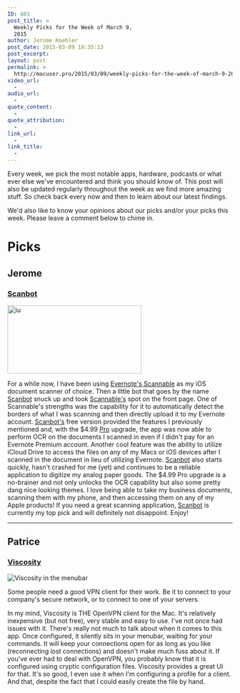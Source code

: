 ```yaml
---
ID: 601
post_title: >
  Weekly Picks for the Week of March 9,
  2015
author: Jerome Koehler
post_date: 2015-03-09 18:35:13
post_excerpt:
layout: post
permalink: >
  http://macuser.pro/2015/03/09/weekly-picks-for-the-week-of-march-9-2015/
video_url:
  - 
audio_url:
  - 
quote_content:
  - 
quote_attribution:
  - 
link_url:
  - 
link_title:
  - 
---
```

Every week, we pick the most notable apps, hardware, podcasts or what ever else we've encountered and think you should know of. This post will also be updated regularly throughout the week as we find more amazing stuff. So check back every now and then to learn about our latest findings.

We'd also like to know your opinions about our picks and/or your picks this week. Please leave a comment below to chime in.

# Picks
## Jerome 
### [Scanbot][3]
<a href="http://macuser.pro/wp-content/uploads/2015/03/iu.png"><img src="http://macuser.pro/wp-content/uploads/2015/03/iu-300x153.png" alt="iu" width="300" height="153" class="alignnone size-medium wp-image-605" /></a>

For a while now, I have been using [Evernote's Scannable][2] as my iOS document scanner of choice.  Then a little bot that goes by the name [Scanbot][1] snuck up and took [Scannable's][2] spot on the front page.  One of Scannable's strengths was the capability for it to automatically detect the borders of what I was scanning and then directly upload it to my Evernote account.  [Scanbot's][1] free version provided the features I previously mentioned and, with the $4.99 [Pro][4] upgrade, the app was now able to perform OCR on the documents I scanned in even if I didn't pay for an Evernote Premium account.  Another cool feature was the ability to utilize iCloud Drive to access the files on any of my Macs or iOS devices after I scanned in the document in lieu of utilizing Evernote.  [Scanbot][1] also starts quickly, hasn't crashed for me (yet) and continues to be a reliable application to digitize my analog paper goods.  The $4.99 Pro upgrade is a no-brainer and not only unlocks the OCR capability but also some pretty dang nice looking themes.  I love being able to take my business documents, scanning them with my phone, and then accessing them on any of my Apple products!  If you need a great scanning application, [Scanbot][1] is currently my top pick and will definitely not disappoint.  Enjoy!  

***

## Patrice
### [Viscosity][vsc]

![Viscosity in the menubar][vscIMG]

Some people need a good VPN client for their work. Be it to connect to your company's secure network, or to connect to one of your servers. 

In my mind, Viscosity is THE OpenVPN client for the Mac. It's relatively inexpensive (but not free), very stable and easy to use. I've not once had issues with it.
There's really not much to talk about when it comes to this app. Once configured, it silently sits in your menubar, waiting for your commands. It will keep your connections open for as long as you like (reconnecting lost connections) and doesn't make much fuss about it. 
If you've ever had to deal with OpenVPN, you probably know that it is configured using cryptic configuration files. Viscosity provides a great UI for that. It's so good, I even use it when I'm configuring a profile for a client. And that, despite the fact that I could easily create the file by hand.




[1]: https://itunes.apple.com/us/app/scanbot-document-scanner-qr/id834854351?mt=8&uo=4&at=1l3v3UY "affiliate link to the scanbot app"
[2]: https://itunes.apple.com/us/app/evernote-scannable/id883338188?mt=8&uo=4&at=1l3v3UY "scannable iOS link"
[3]: https://scanbot.io "Scanbot's website"
[4]: https://scanbot.io/en/pro.html "scanbot pro link to the pro features"
[vsc]: http://www.sparklabs.com/viscosity/
[vscIMG]: http://macuser.pro/wp-content/uploads/2015/03/viscosity.png